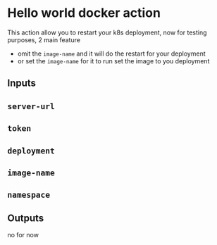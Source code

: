 # Hello world docker action

This action allow you to restart your k8s deployment, now for testing purposes, 2 main feature
- omit the `image-name` and it will do the restart for your deployment
- or set the `image-name` for it to run set the image to you deployment

## Inputs

## `server-url`
## `token`
## `deployment`
## `image-name`
## `namespace`

## Outputs

no for now
